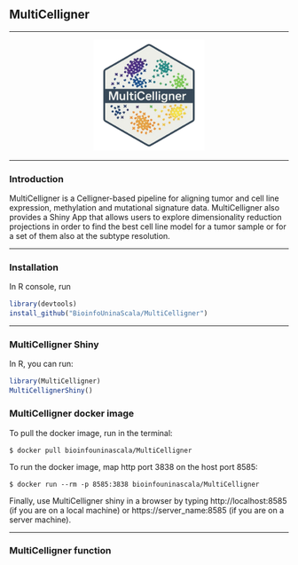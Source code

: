 
## **MultiCelligner**

------------------------------------------------------------------------

<p align="center">

<img src="inst/www/MultiCelligner_Logo_2.png" width="200"/>

</p>

------------------------------------------------------------------------

### Introduction

MultiCelligner is a Celligner-based pipeline for aligning tumor and cell
line expression, methylation and mutational signature data.
MultiCelligner also provides a Shiny App that allows users to explore
dimensionality reduction projections in order to find the best cell line
model for a tumor sample or for a set of them also at the subtype resolution.

------------------------------------------------------------------------

### Installation

In R console, run

``` r
library(devtools)
install_github("BioinfoUninaScala/MultiCelligner")
```

------------------------------------------------------------------------

### MultiCelligner Shiny

In R, you can run:

``` r
library(MultiCelligner)
MultiCellignerShiny()
```
### MultiCelligner docker image
To pull the docker image, run in the terminal:
```
$ docker pull bioinfouninascala/MultiCelligner
```

To run the docker image, map http port 3838 on the host port 8585:
```
$ docker run --rm -p 8585:3838 bioinfouninascala/MultiCelligner
```

Finally, use MultiCelligner shiny in a browser by typing http://localhost:8585 (if you are on a local machine) or https://server_name:8585 (if you are on a server machine).
<br/>

----------

### MultiCelligner function


